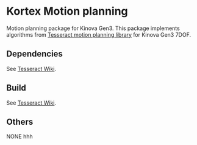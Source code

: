 # Kortex Motion planning
Motion planning package for Kinova Gen3. This package implements algorithms from [Tesseract motion planning library](https://github.com/tesseract-robotics/tesseract_planning) for Kinova Gen3 7DOF.

## Dependencies
See [Tesseract Wiki](https://tesseract-docs.readthedocs.io/en/latest/_source/intro/getting_started_doc.html).

## Build
See [Tesseract Wiki](https://tesseract-docs.readthedocs.io/en/latest/_source/intro/getting_started_doc.html).

## Others 
NONE
hhh